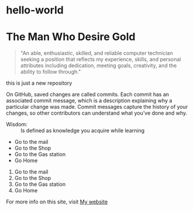 # hello-world


<!doctype html>
<html>
<head>
<title>THE RICHEST MAN IN BABYLON </title>
</head>


<body>
<h1> The Man Who Desire
<span> Gold </span>
 </h1>
<blockquote>
<p>
"An able, enthusiastic, skilled, and reliable computer technician seeking a position that reflects my experience, skills, and personal attributes including dedication, 
meeting goals, creativity, and the ability to follow through."
</p>
</blockquote>
  
  <p>
this is just a new repository

On GitHub, saved changes are called commits. Each commit has an associated commit message, which is a description explaining why a particular change was made. 
Commit messages capture the history of your changes, so other contributors can understand what you’ve done and why.
</p>

<dl>
<dt>Wisdom: </dt>
<dd>Is defined as knowledge you acquire while learning</dt>
</dl>

<ul>
<li> Go to the mail </li>
<li> Go to the Shop </li>
<li> Go to the Gas station </li>
<li> Go Home </li>
</ul>


<ol>
<li> Go to the mail </li>
<li> Go to the Shop </li>
<li> Go to the Gas station </li>
<li> Go Home </li>
</ol>

<p>For more info on this site, visit 
<a href="https://compughana.com/store//nokia.html"target="_blank">My website </a>
</p>


</body>
</html>
